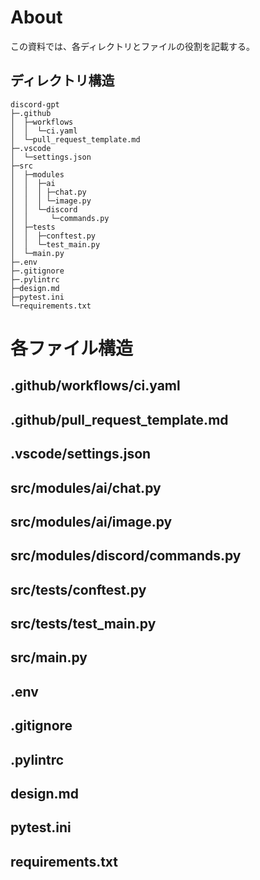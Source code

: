 # About
この資料では、各ディレクトリとファイルの役割を記載する。

## ディレクトリ構造
```
discord-gpt
├─.github
│  ├─workflows
│  │  └─ci.yaml
│  └─pull_request_template.md
├─.vscode
│  └─settings.json
├─src
│  ├─modules
│  │  ├─ai
│  │  │ ├─chat.py
│  │  │ └─image.py
│  │  └─discord
│  │     └─commands.py
│  ├─tests
│  │  ├─conftest.py
│  │  └─test_main.py
│  └─main.py
├─.env
├─.gitignore
├─.pylintrc
├─design.md
├─pytest.ini
└─requirements.txt
```

# 各ファイル構造
## .github/workflows/ci.yaml
## .github/pull_request_template.md
## .vscode/settings.json
## src/modules/ai/chat.py
## src/modules/ai/image.py
## src/modules/discord/commands.py
## src/tests/conftest.py
## src/tests/test_main.py
## src/main.py
## .env
## .gitignore
## .pylintrc
## design.md
## pytest.ini
## requirements.txt
